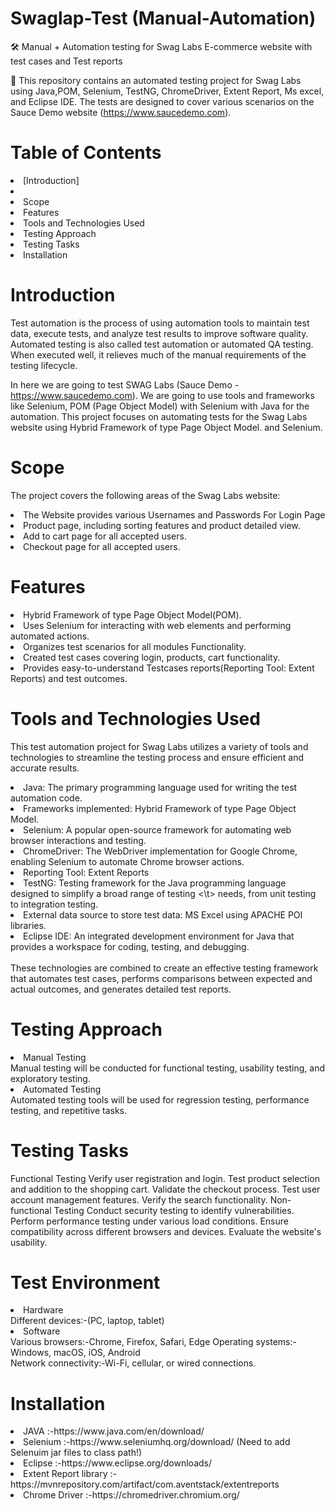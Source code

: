 # Swaglap-Test (Manual-Automation)

🛠 Manual + Automation testing for Swag Labs E-commerce website  with test cases and Test reports

📢 This repository contains an automated testing project for Swag Labs using Java,POM, Selenium, TestNG, ChromeDriver, Extent Report, Ms excel, and Eclipse IDE. The tests are designed to cover various scenarios on the Sauce Demo website (https://www.saucedemo.com).

# Table of Contents
<li>[Introduction]<li>
<li>Scope</li>
<li>Features</li>
<li>Tools and Technologies Used</li>
<li>Testing Approach</li>
<li>Testing Tasks</li>
<li>Installation</li>

# Introduction
Test automation is the process of using automation tools to maintain test data, execute tests, and analyze test results to improve software quality. Automated testing is also called test automation or automated QA testing. When executed well, it relieves much of the manual requirements of the testing lifecycle.

In here we are going to test SWAG Labs (Sauce Demo - https://www.saucedemo.com). We are going to use tools and frameworks like Selenium, POM (Page Object Model) with Selenium with Java for the automation. This project focuses on automating tests for the Swag Labs website using Hybrid Framework of type Page Object Model. and Selenium.

# Scope
The project covers the following areas of the Swag Labs website:

<li>The Website provides various Usernames and Passwords For Login Page</li>
<li>Product page, including sorting features and product detailed view.</li>
<li>Add to cart page for all accepted users.</li>
<li>Checkout page for all accepted users.</li>

# Features
<li>Hybrid Framework of type Page Object Model(POM).</li>
<li>Uses Selenium for interacting with web elements and performing automated actions.</li>
<li>Organizes test scenarios for all modules Functionality.</li>
<li>Created  test cases covering login, products, cart functionality.</li>
<li>Provides easy-to-understand Testcases reports(Reporting Tool: Extent Reports) and test outcomes.</li>


# Tools and Technologies Used
This test automation project for Swag Labs utilizes a variety of tools and technologies to streamline the testing process and ensure efficient and accurate results.
<li>Java: The primary programming language used for writing the test automation code.</li>
<li>Frameworks implemented: Hybrid Framework of type Page Object Model.</li>
<li>Selenium: A popular open-source framework for automating web browser interactions and testing.</li>
<li>ChromeDriver: The WebDriver implementation for Google Chrome, enabling Selenium to automate Chrome   browser actions.</li>
<li>Reporting Tool: Extent Reports</li>
<li>TestNG: Testing framework for the Java programming language designed to simplify a broad range of testing <\t> needs, from unit testing to integration testing.</li>
<li>External data source to store test data: MS Excel using APACHE POI libraries. </li>
<li>Eclipse IDE: An integrated development environment for Java that provides a workspace for coding, testing, and debugging.</li>
<br>
These technologies are combined to create an effective testing framework that automates test cases, performs comparisons between expected and actual outcomes, and generates detailed test reports.


# Testing Approach
<li> Manual Testing </li>
     Manual testing will be conducted for functional testing, usability testing, and exploratory testing.

<li> Automated Testing </li>
     Automated testing tools will be used for regression testing, performance testing, and repetitive tasks.

#  Testing Tasks
</li> Functional Testing</li>
Verify user registration and login.
Test product selection and addition to the shopping cart.
Validate the checkout process.
Test user account management features.
Verify the search functionality.

</li>Non-functional Testing </li>
Conduct security testing to identify vulnerabilities.
Perform performance testing under various load conditions.
Ensure compatibility across different browsers and devices.
Evaluate the website's usability.

# Test Environment
<li>Hardware</li>
Different devices:-(PC, laptop, tablet)
<li>Software</li>
Various browsers:-Chrome, Firefox, Safari, Edge
Operating systems:-Windows, macOS, iOS, Android <br>
Network connectivity:-Wi-Fi, cellular, or wired connections. 

# Installation
<li>JAVA :-https://www.java.com/en/download/</li>
<li>Selenium :-https://www.seleniumhq.org/download/ (Need to add Selenuim jar files to class path!)</li>
<li>Eclipse :-https://www.eclipse.org/downloads/</li>
<li>Extent Report library :-https://mvnrepository.com/artifact/com.aventstack/extentreports</li>
<li>Chrome Driver :-https://chromedriver.chromium.org/</li>
